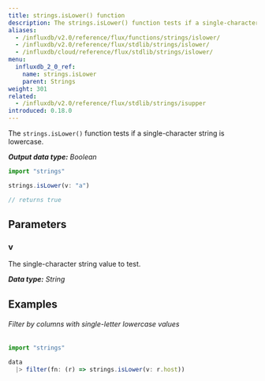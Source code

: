 ```yaml
---
title: strings.isLower() function
description: The strings.isLower() function tests if a single-character string is lowercase.
aliases:
  - /influxdb/v2.0/reference/flux/functions/strings/islower/
  - /influxdb/v2.0/reference/flux/stdlib/strings/islower/
  - /influxdb/cloud/reference/flux/stdlib/strings/islower/
menu:
  influxdb_2_0_ref:
    name: strings.isLower
    parent: Strings
weight: 301
related:
  - /influxdb/v2.0/reference/flux/stdlib/strings/isupper
introduced: 0.18.0
---
```


The `strings.isLower()` function tests if a single-character string is lowercase.

_**Output data type:** Boolean_

```js
import "strings"

strings.isLower(v: "a")

// returns true
```

## Parameters

### v
The single-character string value to test.

_**Data type:** String_

## Examples

###### Filter by columns with single-letter lowercase values
```js
import "strings"

data
  |> filter(fn: (r) => strings.isLower(v: r.host))
```
